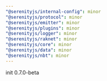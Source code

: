 ```yaml
---
"@serenityjs/internal-config": minor
"@serenityjs/protocol": minor
"@serenityjs/emitter": minor
"@serenityjs/plugins": minor
"@serenityjs/logger": minor
"@serenityjs/raknet": minor
"@serenityjs/core": minor
"@serenityjs/data": minor
"@serenityjs/nbt": minor
---
```


init 0.7.0-beta
